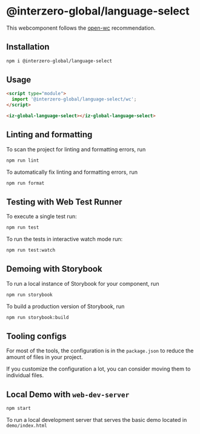 # @interzero-global/language-select

This webcomponent follows the [open-wc](https://github.com/open-wc/open-wc) recommendation.

## Installation

```bash
npm i @interzero-global/language-select
```

## Usage

```html
<script type="module">
  import '@interzero-global/language-select/wc';
</script>

<iz-global-language-select></iz-global-language-select>
```

## Linting and formatting

To scan the project for linting and formatting errors, run

```bash
npm run lint
```

To automatically fix linting and formatting errors, run

```bash
npm run format
```

## Testing with Web Test Runner

To execute a single test run:

```bash
npm run test
```

To run the tests in interactive watch mode run:

```bash
npm run test:watch
```

## Demoing with Storybook

To run a local instance of Storybook for your component, run

```bash
npm run storybook
```

To build a production version of Storybook, run

```bash
npm run storybook:build
```


## Tooling configs

For most of the tools, the configuration is in the `package.json` to reduce the amount of files in your project.

If you customize the configuration a lot, you can consider moving them to individual files.

## Local Demo with `web-dev-server`

```bash
npm start
```

To run a local development server that serves the basic demo located in `demo/index.html`

